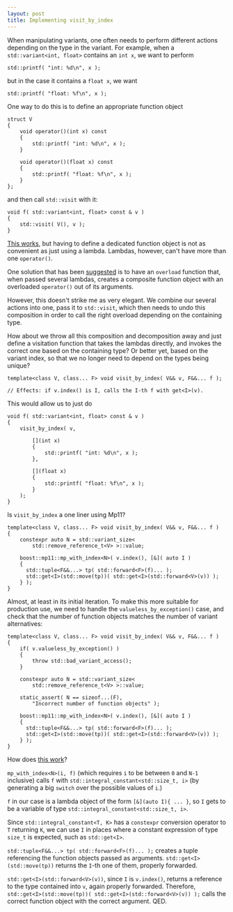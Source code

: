 ```yaml
---
layout: post
title: Implementing visit_by_index
---
```


When manipulating variants, one often needs to perform different actions
depending on the type in the variant. For example, when a
`std::variant<int, float>` contains an `int x`, we want to perform

```
std::printf( "int: %d\n", x );
```

but in the case it contains a `float x`, we want

```
std::printf( "float: %f\n", x );
```

One way to do this is to define an appropriate function object

```
struct V
{
    void operator()(int x) const
    {
        std::printf( "int: %d\n", x );
    }

    void operator()(float x) const
    {
        std::printf( "float: %f\n", x );
    }
};
```

and then call `std::visit` with it:

```
void f( std::variant<int, float> const & v )
{
    std::visit( V(), v );
}
```

[This works](https://godbolt.org/z/WzTnd8), but having to define
a dedicated function object is not as convenient as just using a lambda.
Lambdas, however, can't have more than one `operator()`.

One solution that has been [suggested](http://www.open-std.org/jtc1/sc22/wg21/docs/papers/2018/p0051r3.pdf)
is to have an `overload` function that, when passed several lambdas, creates
a composite function object with an overloaded `operator()` out of its
arguments.

However, this doesn't strike me as very elegant. We combine our
several actions into one, pass it to `std::visit`, which then needs to
undo this composition in order to call the right overload depending on
the containing type.

How about we throw all this composition and decomposition away and
just define a visitation function that takes the lambdas directly, and
invokes the correct one based on the containing type? Or better yet,
based on the variant index, so that we no longer need to depend on
the types being unique?

```
template<class V, class... F> void visit_by_index( V&& v, F&&... f );

// Effects: if v.index() is I, calls the I-th f with get<I>(v).
```

This would allow us to just do

```
void f( std::variant<int, float> const & v )
{
    visit_by_index( v,

        [](int x)
        {
            std::printf( "int: %d\n", x );
        },

        [](float x)
        {
            std::printf( "float: %f\n", x );
        }
    );
}
```

Is `visit_by_index` a one liner using Mp11?

```
template<class V, class... F> void visit_by_index( V&& v, F&&... f )
{
    constexpr auto N = std::variant_size<
        std::remove_reference_t<V> >::value;

    boost::mp11::mp_with_index<N>( v.index(), [&]( auto I )
    {
      std::tuple<F&&...> tp( std::forward<F>(f)... );
      std::get<I>(std::move(tp))( std::get<I>(std::forward<V>(v)) );
    } );
}
```

Almost, at least in its initial iteration. To make this more suitable
for production use, we need to handle the `valueless_by_exception()` case,
and check that the number of function objects matches the number
of variant alternatives:

```
template<class V, class... F> void visit_by_index( V&& v, F&&... f )
{
    if( v.valueless_by_exception() )
    {
        throw std::bad_variant_access();
    }

    constexpr auto N = std::variant_size<
        std::remove_reference_t<V> >::value;

    static_assert( N == sizeof...(F),
        "Incorrect number of function objects" );

    boost::mp11::mp_with_index<N>( v.index(), [&]( auto I )
    {
      std::tuple<F&&...> tp( std::forward<F>(f)... );
      std::get<I>(std::move(tp))( std::get<I>(std::forward<V>(v)) );
    } );
}
```

How does [this work](https://godbolt.org/z/f4c4Y3)?

`mp_with_index<N>(i, f)` (which requires `i` to be between `0` and `N-1`
inclusive) calls `f` with `std::integral_constant<std::size_t, i>`
(by generating a big `switch` over the possible values of `i`.)

`f` in our case is a lambda object of the form `[&](auto I){ ... }`, so `I`
gets to be a variable of type `std::integral_constant<std::size_t, i>`.

Since `std::integral_constant<T, K>` has a `constexpr` conversion operator
to `T` returning `K`, we can use `I` in places where a constant expression
of type `size_t` is expected, such as `std::get<I>`.

`std::tuple<F&&...> tp( std::forward<F>(f)... );` creates a tuple referencing
the function objects passed as arguments. `std::get<I>(std::move(tp))`
returns the `I`-th one of them, properly forwarded.

`std::get<I>(std::forward<V>(v))`, since `I` is `v.index()`, returns a
reference to the type contained into `v`, again properly forwarded. Therefore,
`std::get<I>(std::move(tp))( std::get<I>(std::forward<V>(v)) );` calls
the correct function object with the correct argument. QED.
